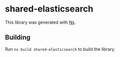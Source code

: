 # shared-elasticsearch

This library was generated with [Nx](https://nx.dev).

## Building

Run `nx build shared-elasticsearch` to build the library.
